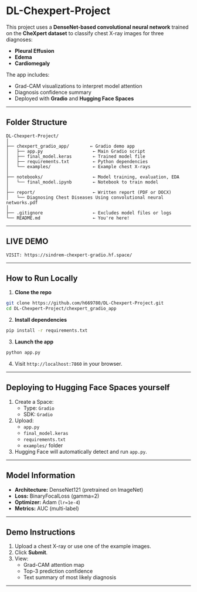 # DL-Chexpert-Project

This project uses a **DenseNet-based convolutional neural network** trained on the **CheXpert dataset** to classify chest X-ray images for three diagnoses:
- **Pleural Effusion**
- **Edema**
- **Cardiomegaly**

The app includes:
- Grad-CAM visualizations to interpret model attention  
- Diagnosis confidence summary  
- Deployed with **Gradio** and **Hugging Face Spaces**

---

## Folder Structure

```
DL-Chexpert-Project/
│
├── chexpert_gradio_app/        ← Gradio demo app
│   ├── app.py                   ← Main Gradio script
│   ├── final_model.keras        ← Trained model file
│   ├── requirements.txt         ← Python dependencies
│   └── examples/                ← Example chest X-rays
│
├── notebooks/                   ← Model training, evaluation, EDA
│   └── final_model.ipynb        ← Notebook to train model
│
├── report/                      ← Written report (PDF or DOCX)
│   └── Diagnosing Chest Diseases Using convolutional neural networks.pdf
│
├── .gitignore                   ← Excludes model files or logs
└── README.md                    ← You're here!
```


---

## LIVE DEMO
    VISIT: https://sindrem-chexpert-gradio.hf.space/

---



## How to Run Locally

1. **Clone the repo**  
```bash
git clone https://github.com/h669780/DL-Chexpert-Project.git
cd DL-Chexpert-Project/chexpert_gradio_app
```

2. **Install dependencies**  
```bash
pip install -r requirements.txt
```

3. **Launch the app**  
```bash
python app.py
```

4. Visit `http://localhost:7860` in your browser.

---


## Deploying to Hugging Face Spaces yourself

1. Create a Space:  
   - Type: `Gradio`
   - SDK: `Gradio`
2. Upload:
   - `app.py`
   - `final_model.keras`
   - `requirements.txt`
   - `examples/` folder
3. Hugging Face will automatically detect and run `app.py`.

---

## Model Information

- **Architecture:** DenseNet121 (pretrained on ImageNet)
- **Loss:** BinaryFocalLoss (gamma=2)
- **Optimizer:** Adam (`lr=1e-4`)
- **Metrics:** AUC (multi-label)

---

## Demo Instructions

1. Upload a chest X-ray or use one of the example images.
2. Click **Submit**.
3. View:
   - Grad-CAM attention map  
   - Top-3 prediction confidence  
   - Text summary of most likely diagnosis
   
---

